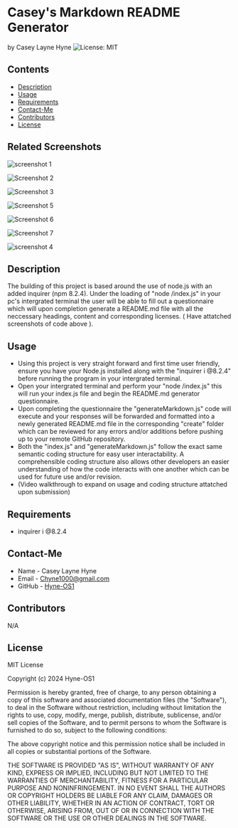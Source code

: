 # Casey's Markdown README Generator
by Casey Layne Hyne
![License: MIT](https://img.shields.io/badge/License-MIT-yellowgreen.svg)

## Contents
* [Description](#description)
* [Usage](#usage)
* [Requirements](#requirements)
* [Contact-Me](#contact-me)
* [Contributors](#contributors)
* [License](#license)

## Related Screenshots 
![screenshot 1](https://github.com/Hyne-OS1/ReadMe-File-Generator/assets/146906218/aa4dc933-b249-46aa-99db-ac9e593ce120)

![Screenshot 2](https://github.com/Hyne-OS1/ReadMe-File-Generator/assets/146906218/84940a4f-3926-4659-9edd-2d5950c77cb5)

![Screenshot 3](https://github.com/Hyne-OS1/ReadMe-File-Generator/assets/146906218/35dd2f57-bbff-4429-b6a4-95251a1f0e40)

![Screenshot 5](https://github.com/Hyne-OS1/ReadMe-File-Generator/assets/146906218/4e620fc9-fbf9-4d95-9baa-73ca72548aa4)

![Screenshot 6](https://github.com/Hyne-OS1/ReadMe-File-Generator/assets/146906218/e6f9d399-25ef-40bc-9abf-8952b0d532a5)

![Screenshot 7](https://github.com/Hyne-OS1/ReadMe-File-Generator/assets/146906218/6833653a-f937-43ee-9e2e-f1bb8703f738)

![screenshot 4](https://github.com/Hyne-OS1/ReadMe-File-Generator/assets/146906218/467357e2-c4a8-4c4f-b1d7-ca99c2fbb521)

## Description
The building of this project is based around the use of node.js with an added inquirer (npm 8.2.4). Under the loading of "node /index.js" in your pc's intergrated terminal the user will be able to fill out a questionnaire which will upon completion
generate a README.md file with all the neccessary headings, content and corresponding licenses. ( Have attatched screenshots of code above ).

## Usage
* Using this project is very straight forward and first time user friendly, ensure you have your Node.js installed along with the "inquirer i @8.2.4" before running the program in your intergrated terminal.
* Open your intergrated terminal and perform your "node /index.js" this will run your index.js file and begin the README.md generator questionnaire.
* Upon completing the questionnaire the "generateMarkdown.js" code will execute and your responses will be forwarded and formatted into a newly generated README.md file in the corresponding "create" folder which can be reviewed for any errors and/or additions before pushing up to your remote GitHub repository.
* Both the "index.js" and "generateMarkdown.js" follow the exact same semantic coding structure for easy user interactability. A comprehensible coding structure also allows other developers an easier understanding of how the code interacts with one another which can be used for future use and/or revision.
* (Video walkthrough to expand on usage and coding structure attatched upon submission)

## Requirements
* inquirer i @8.2.4

## Contact-Me
* Name - Casey Layne Hyne
* Email - Chyne1000@gmail.com
* GitHub - [Hyne-OS1](https://github.com/Hyne-OS1/)

## Contributors
N/A

## License 

MIT License

Copyright (c) 2024 Hyne-OS1

Permission is hereby granted, free of charge, to any person obtaining a copy
of this software and associated documentation files (the "Software"), to deal
in the Software without restriction, including without limitation the rights
to use, copy, modify, merge, publish, distribute, sublicense, and/or sell
copies of the Software, and to permit persons to whom the Software is
furnished to do so, subject to the following conditions:

The above copyright notice and this permission notice shall be included in all
copies or substantial portions of the Software.

THE SOFTWARE IS PROVIDED "AS IS", WITHOUT WARRANTY OF ANY KIND, EXPRESS OR
IMPLIED, INCLUDING BUT NOT LIMITED TO THE WARRANTIES OF MERCHANTABILITY,
FITNESS FOR A PARTICULAR PURPOSE AND NONINFRINGEMENT. IN NO EVENT SHALL THE
AUTHORS OR COPYRIGHT HOLDERS BE LIABLE FOR ANY CLAIM, DAMAGES OR OTHER
LIABILITY, WHETHER IN AN ACTION OF CONTRACT, TORT OR OTHERWISE, ARISING FROM,
OUT OF OR IN CONNECTION WITH THE SOFTWARE OR THE USE OR OTHER DEALINGS IN THE
SOFTWARE.
